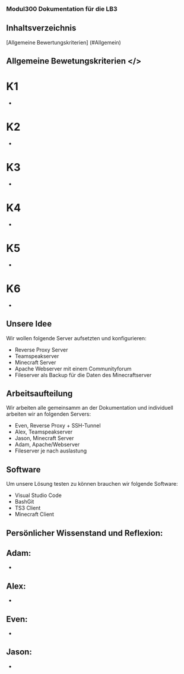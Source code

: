 ### Modul300 Dokumentation für die LB3

## Inhaltsverzeichnis
[Allgemeine Bewertungskriterien] (#Allgemein)


## Allgemeine Bewetungskriterien <a name="Allgemein"></>

# K1
-

# K2
-

# K3
-

# K4
-

# K5
-

# K6
-


## Unsere Idee

Wir wollen folgende Server aufsetzten und konfigurieren:

  - Reverse Proxy Server
  - Teamspeakserver
  - Minecraft Server
  - Apache Webserver mit einem Communityforum
  - Fileserver als Backup für die Daten des Minecraftserver

## Arbeitsaufteilung

Wir arbeiten alle gemeinsamm an der Dokumentation und individuell arbeiten wir an folgenden Servers:
  - Even, Reverse Proxy + SSH-Tunnel
  - Alex, Teamspeakserver
  - Jason, Minecraft Server
  - Adam, Apache/Webserver
  - Fileserver je nach auslastung
  
  
## Software

Um unsere Lösung testen zu können brauchen wir folgende Software:

- Visual Studio Code
- BashGit
- TS3 Client
- Minecraft Client

## 
  
  ## Persönlicher Wissenstand und Reflexion:
  
  ## Adam:
  -
  
  ## Alex:
  -
  
  ## Even:
  -
  
  ## Jason:
  -
